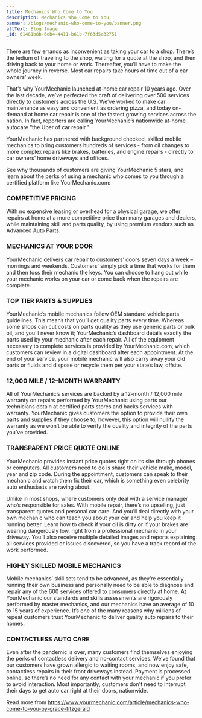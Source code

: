 ```yaml
---
title: Mechanics Who Come to You
description: Mechanics Who Come to You
banner: /blogs/mechanic-who-come-to-you/banner.png
altText: Blog Image
_id: 61481b8b-6eb4-4411-b61b-7f63d5a32751
---
```


There are few errands as inconvenient as taking your car to a shop. There’s the tedium of traveling to the shop, waiting for a quote at the shop, and then driving back to your home or work. Thereafter, you’ll have to make the whole journey in reverse. Most car repairs take hours of time out of a car owners’ week.

That’s why YourMechanic launched at-home car repair 10 years ago. Over the last decade, we’ve perfected the craft of delivering over 500 services directly to customers across the U.S. We’ve worked to make car maintenance as easy and convenient as ordering pizza, and today on-demand at home car repair is one of the fastest growing services across the nation. In fact, reporters are calling YourMechanic’s nationwide at-home autocare “the Uber of car repair.”

YourMechanic has partnered with background checked, skilled mobile mechanics to bring customers hundreds of services - from oil changes to more complex repairs like brakes, batteries, and engine repairs - directly to car owners’ home driveways and offices.

See why thousands of customers are giving YourMechanic 5 stars, and learn about the perks of using a mechanic who comes to you through a certified platform like YourMechanic.com:

### COMPETITIVE PRICING

With no expensive leasing or overhead for a physical garage, we offer repairs at home at a more competitive price than many garages and dealers, while maintaining skill and parts quality, by using premium vendors such as Advanced Auto Parts.

### MECHANICS AT YOUR DOOR

YourMechanic delivers car repair to customers’ doors seven days a week – mornings and weekends. Customers’ simply pick a time that works for them and then toss their mechanic the keys. You can choose to hang out while your mechanic works on your car or come back when the repairs are complete.

### TOP TIER PARTS & SUPPLIES

YourMechanic’s mobile mechanics follow OEM standard vehicle parts guidelines. This means that you’ll get quality parts every time. Whereas some shops can cut costs on parts quality as they use generic parts or bulk oil, and you’ll never know it; YourMechanic’s dashboard details exactly the parts used by your mechanic after each repair. All of the equipment necessary to complete services is provided by YourMechanic.com, which customers can review in a digital dashboard after each appointment. At the end of your service, your mobile mechanic will also carry away your old parts or fluids and dispose or recycle them per your state’s law, offsite.

### 12,000 MILE / 12–MONTH WARRANTY

All of YourMechanic’s services are backed by a 12-month / 12,000 mile warranty on repairs performed by YourMechanic using parts our technicians obtain at certified parts stores and backs services with warranty. YourMechanic gives customers the option to provide their own parts and supplies if they choose to, however, this option will nullify the warranty as we won’t be able to verify the quality and integrity of the parts you’ve provided.

### TRANSPARENT PRICE QUOTE ONLINE

YourMechanic provides instant price quotes right on its site through phones or computers. All customers need to do is share their vehicle make, model, year and zip code. During the appointment, customers can speak to their mechanic and watch them fix their car, which is something even celebrity auto enthusiasts are raving about.

Unlike in most shops, where customers only deal with a service manager who’s responsible for sales. With mobile repair, there’s no upselling, just transparent quotes and personal car care. And you’ll deal directly with your own mechanic who can teach you about your car and help you keep it running better. Learn how to check if your oil is dirty or if your brakes are wearing dangerously low, right from a professional mechanic in your driveway. You’ll also receive multiple detailed images and reports explaining all services provided or issues discovered, so you have a track record of the work performed.

### HIGHLY SKILLED MOBILE MECHANICS

Mobile mechanics’ skill sets tend to be advanced, as they’re essentially running their own business and personally need to be able to diagnose and repair any of the 600 services offered to consumers directly at home. At YourMechanic our standards and skills assessments are rigorously performed by master mechanics, and our mechanics have an average of 10 to 15 years of experience. It’s one of the many reasons why millions of repeat customers trust YourMechanic to deliver quality auto repairs to their homes.

### CONTACTLESS AUTO CARE

Even after the pandemic is over, many customers find themselves enjoying the perks of contactless delivery and no-contact services. We’ve found that our customers have grown allergic to waiting rooms, and now enjoy safe, contactless repairs in their front driveways instead. Payment is processed online, so there’s no need for any contact with your mechanic if you prefer to avoid interaction. Most importantly, customers don't need to interrupt their days to get auto car right at their doors, nationwide.

Read more from https://www.yourmechanic.com/article/mechanics-who-come-to-you-by-grace-fitzgerald
